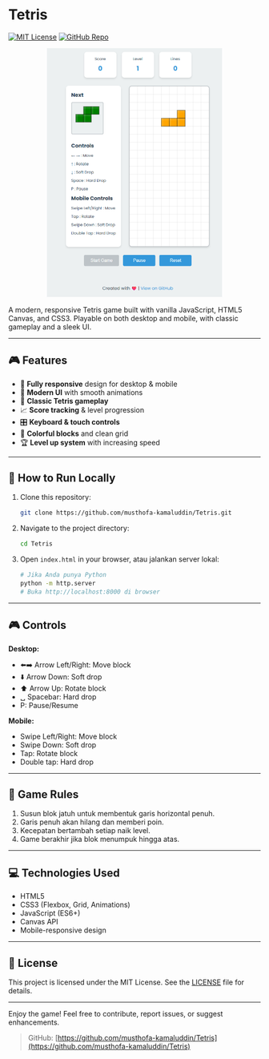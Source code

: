 # Tetris

[![MIT License](https://img.shields.io/badge/license-MIT-blue.svg)](LICENSE)
[![GitHub Repo](https://img.shields.io/badge/GitHub-Tetris-blue?logo=github)](https://github.com/musthofa-kamaluddin/Tetris)

<p align="center">
  <img src="assets/preview.png" alt="Tetris Game Preview" width="350"/>
</p>

A modern, responsive Tetris game built with vanilla JavaScript, HTML5 Canvas, and CSS3. Playable on both desktop and mobile, with classic gameplay and a sleek UI.

---

## 🎮 Features

- 📱 **Fully responsive** design for desktop & mobile
- 🎨 **Modern UI** with smooth animations
- 🧩 **Classic Tetris gameplay**
- 📈 **Score tracking** & level progression
- 🎛️ **Keyboard & touch controls**
- 🌈 **Colorful blocks** and clean grid
- 🏆 **Level up system** with increasing speed

---

## 🚀 How to Run Locally

1. Clone this repository:
   ```bash
   git clone https://github.com/musthofa-kamaluddin/Tetris.git
   ```
2. Navigate to the project directory:
   ```bash
   cd Tetris
   ```
3. Open `index.html` in your browser, atau jalankan server lokal:
   ```bash
   # Jika Anda punya Python
   python -m http.server
   # Buka http://localhost:8000 di browser
   ```

---

## 🎮 Controls

**Desktop:**
- ⬅️➡️ Arrow Left/Right: Move block
- ⬇️ Arrow Down: Soft drop
- ⬆️ Arrow Up: Rotate block
- ␣ Spacebar: Hard drop
- P: Pause/Resume

**Mobile:**
- Swipe Left/Right: Move block
- Swipe Down: Soft drop
- Tap: Rotate block
- Double tap: Hard drop

---

## 🎯 Game Rules

1. Susun blok jatuh untuk membentuk garis horizontal penuh.
2. Garis penuh akan hilang dan memberi poin.
3. Kecepatan bertambah setiap naik level.
4. Game berakhir jika blok menumpuk hingga atas.

---

## 💻 Technologies Used

- HTML5
- CSS3 (Flexbox, Grid, Animations)
- JavaScript (ES6+)
- Canvas API
- Mobile-responsive design

---

## 📄 License

This project is licensed under the MIT License. See the [LICENSE](LICENSE) file for details.

---

Enjoy the game! Feel free to contribute, report issues, or suggest enhancements.

> GitHub: [https://github.com/musthofa-kamaluddin/Tetris](https://github.com/musthofa-kamaluddin/Tetris) 
